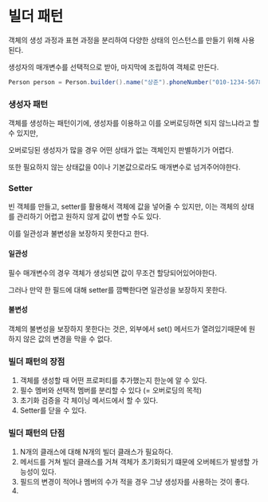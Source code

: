 # 빌더 패턴

객체의 생성 과정과 표현 과정을 분리하여 다양한 상태의 인스턴스를 만들기 위해 사용된다.

생성자의 매개변수를 선택적으로 받아, 마지막에 조립하여 객체로 만든다.

```java
Person person = Person.builder().name("상준").phoneNumber("010-1234-5678").build;
```

### 생성자 패턴

객체를 생성하는 패턴이기에, 생성자를 이용하고 이를 오버로딩하면 되지 않느냐라고 할 수 있지만,

오버로딩된 생성자가 많을 경우 어떤 상태가 없는 객체인지 판별하기가 어렵다.

또한 필요하지 않는 상태값을 0이나 기본값으로라도 매개변수로 넘겨주어야한다.

### Setter

빈 객체를 만들고, setter를 활용해서 객체에 값을 넣어줄 수 있지만, 이는 객체의 상태를 관리하기 어렵고 원하지 않게 값이 변할 수도 있다.

이를 일관성과 불변성을 보장하지 못한다고 한다.

#### 일관성

필수 매개변수의 경우 객체가 생성되면 값이 무조건 할당되어있어야한다.

그러나 만약 한 필드에 대해 setter를 깜빡한다면 일관성을 보장하지 못한다.

#### 불변성

객체의 불변성을 보장하지 못한다는 것은, 외부에서 set() 메서드가 열려있기때문에 원하지 않은 값의 변경을 막을 수 없다.



### 빌더 패턴의 장점

1. 객체를 생성할 때 어떤 프로퍼티를 추가했는지 한눈에 알 수 있다.
2. 필수 멤버와 선택적 멤버를 분리할 수 있다 (= 오버로딩의 목적)
3. 초기화 검증을 각 체이닝 메서드에서 할 수 있다.
4. Setter를 닫을 수 있다.

### 빌더 패턴의 단점

1. N개의 클래스에 대해 N개의 빌더 클래스가 필요하다.
2. 메서드를 거쳐 빌더 클래스를 거쳐 객체가 초기화되기 떄문에 오버헤드가 발생할 가능성이 있다.
3. 필드의 변경이 적어나 멤버의 수가 적을 경우 그냥 생성자를 사용하는 것이 좋다.
4.



